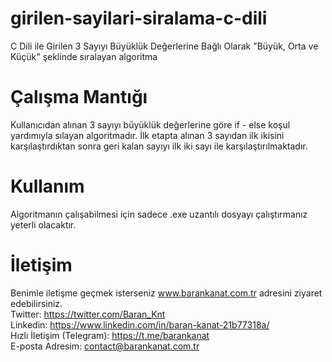 # girilen-sayilari-siralama-c-dili
C Dili ile Girilen 3 Sayıyı Büyüklük Değerlerine Bağlı Olarak "Büyük, Orta ve Küçük" şeklinde sıralayan algoritma

# Çalışma Mantığı
Kullanıcıdan alınan 3 sayıyı büyüklük değerlerine göre if - else koşul yardımıyla sılayan algoritmadır. İlk etapta alınan 3 sayıdan ilk ikisini karşılaştırdıktan sonra
geri kalan sayıyı ilk iki sayı ile karşılaştırılmaktadır. 

# Kullanım
Algoritmanın çalışabilmesi için sadece .exe uzantılı dosyayı çalıştırmanız yeterli olacaktır.

# İletişim
Benimle iletişme geçmek isterseniz www.barankanat.com.tr adresini ziyaret edebilirsiniz.                        
Twitter: https://twitter.com/Baran_Knt                          
Linkedin: https://www.linkedin.com/in/baran-kanat-21b77318a/                          
Hızlı İletişim (Telegram): https://t.me/barankanat                          
E-posta Adresim: contact@barankanat.com.tr
